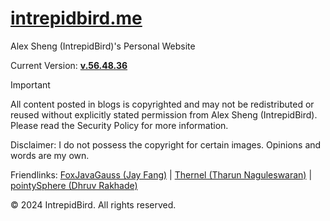 # [intrepidbird.me](https://intrepidbird.me)

Alex Sheng (IntrepidBird)'s Personal Website

Current Version: [**v.56.48.36**](https://github.com/intrepidbird/intrepidbird.github.io/releases/tag/v.56.48.36)

> [!IMPORTANT]  
> All content posted in blogs is copyrighted and may not be redistributed or reused without explicitly stated permission from Alex Sheng (IntrepidBird). Please read the Security Policy for more information.

Disclaimer: I do not possess the copyright for certain images. Opinions and words are my own.

Friendlinks: [FoxJavaGauss (Jay Fang)](https://foxjavagauss.github.io/My-Personal-Website/) | [Thernel (Tharun Naguleswaran)](https://thernel.me) | [pointySphere (Dhruv Rakhade)](https://pointysphere.github.io)

© 2024 IntrepidBird. All rights reserved.
